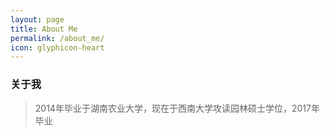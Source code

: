 ```yaml
---
layout: page
title: About Me
permalink: /about_me/
icon: glyphicon-heart
---
```


### 关于我

> 2014年毕业于湖南农业大学，现在于西南大学攻读园林硕士学位，2017年毕业
